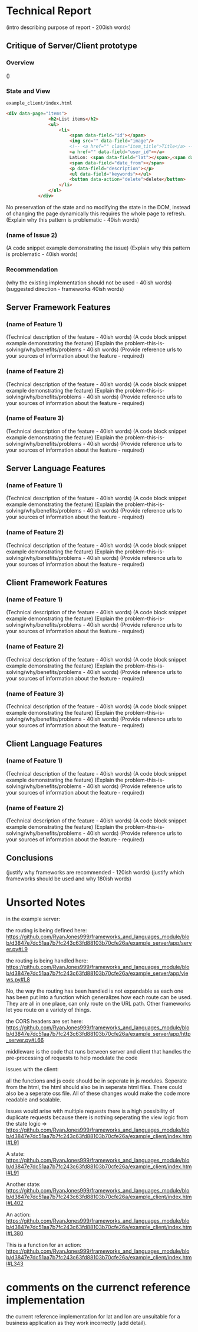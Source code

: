 Technical Report
================

(intro describing purpose of report - 200ish words)


Critique of Server/Client prototype
---------------------

### Overview
()

### State and View
`example_client/index.html`
```html
<div data-page="items">
				<h2>List items</h2>
				<ul>
					<li>
						<span data-field="id"></span>
						<img src="" data-field="image"/>
						<!-- <a href="" class="item_title">Title</a> -->
						<a href="" data-field="user_id"></a>
						LatLon: <span data-field="lat"></span>,<span data-field="lon"></span>
						<span data-field="date_from"></span>
						<p data-field="description"></p>
						<ul data-field="keywords"></ul>
						<button data-action="delete">delete</button>
					</li>
				</ul>
			</div>
```
No preservation of the state and no modifying the state in the DOM, instead of changing the page dynamically this requires the whole page to refresh.
(Explain why this pattern is problematic - 40ish words)


### (name of Issue 2)

(A code snippet example demonstrating the issue)
(Explain why this pattern is problematic - 40ish words)

### Recommendation
(why the existing implementation should not be used - 40ish words)
(suggested direction - frameworks 40ish words)


Server Framework Features
-------------------------

### (name of Feature 1)

(Technical description of the feature - 40ish words)
(A code block snippet example demonstrating the feature)
(Explain the problem-this-is-solving/why/benefits/problems - 40ish words)
(Provide reference urls to your sources of information about the feature - required)


### (name of Feature 2)

(Technical description of the feature - 40ish words)
(A code block snippet example demonstrating the feature)
(Explain the problem-this-is-solving/why/benefits/problems - 40ish words)
(Provide reference urls to your sources of information about the feature - required)


### (name of Feature 3)

(Technical description of the feature - 40ish words)
(A code block snippet example demonstrating the feature)
(Explain the problem-this-is-solving/why/benefits/problems - 40ish words)
(Provide reference urls to your sources of information about the feature - required)


Server Language Features
-----------------------

### (name of Feature 1)

(Technical description of the feature - 40ish words)
(A code block snippet example demonstrating the feature)
(Explain the problem-this-is-solving/why/benefits/problems - 40ish words)
(Provide reference urls to your sources of information about the feature - required)


### (name of Feature 2)

(Technical description of the feature - 40ish words)
(A code block snippet example demonstrating the feature)
(Explain the problem-this-is-solving/why/benefits/problems - 40ish words)
(Provide reference urls to your sources of information about the feature - required)



Client Framework Features
-------------------------

### (name of Feature 1)

(Technical description of the feature - 40ish words)
(A code block snippet example demonstrating the feature)
(Explain the problem-this-is-solving/why/benefits/problems - 40ish words)
(Provide reference urls to your sources of information about the feature - required)


### (name of Feature 2)

(Technical description of the feature - 40ish words)
(A code block snippet example demonstrating the feature)
(Explain the problem-this-is-solving/why/benefits/problems - 40ish words)
(Provide reference urls to your sources of information about the feature - required)


### (name of Feature 3)

(Technical description of the feature - 40ish words)
(A code block snippet example demonstrating the feature)
(Explain the problem-this-is-solving/why/benefits/problems - 40ish words)
(Provide reference urls to your sources of information about the feature - required)


Client Language Features
------------------------

### (name of Feature 1)

(Technical description of the feature - 40ish words)
(A code block snippet example demonstrating the feature)
(Explain the problem-this-is-solving/why/benefits/problems - 40ish words)
(Provide reference urls to your sources of information about the feature - required)

### (name of Feature 2)

(Technical description of the feature - 40ish words)
(A code block snippet example demonstrating the feature)
(Explain the problem-this-is-solving/why/benefits/problems - 40ish words)
(Provide reference urls to your sources of information about the feature - required)



Conclusions
-----------

(justify why frameworks are recommended - 120ish words)
(justify which frameworks should be used and why 180ish words)


Unsorted Notes
=============

in the example server:
 
 the routing is being defined here: https://github.com/RyanJones999/frameworks_and_languages_module/blob/d3847e7dc51aa7b7fc243c63fd88103b70cfe26a/example_server/app/server.py#L9

 the routing is being handled here: https://github.com/RyanJones999/frameworks_and_languages_module/blob/d3847e7dc51aa7b7fc243c63fd88103b70cfe26a/example_server/app/views.py#L8

 No, the way the routing has been handled is not expandable as each one has been put into a function which generalizes how each route can be used. They are all in one place, can only route on the URL path. Other frameworks let you route on a variety of things.

 the CORS headers are set here: https://github.com/RyanJones999/frameworks_and_languages_module/blob/d3847e7dc51aa7b7fc243c63fd88103b70cfe26a/example_server/app/http_server.py#L66

 middleware is the code that runs between server and client that handles the pre-processing of requests to help modulate the code 

 issues with the client:

 all the functions and js code should be in seperate in js modules. Seperate from the html, the html should also be in seperate html files. There could also be a seperate css file. All of these changes would make the code more readable and scalable. 
 
 Issues would arise with multiple requests there is a high possibility of duplicate requests because there is nothing seperating the view logic from the state logic => https://github.com/RyanJones999/frameworks_and_languages_module/blob/d3847e7dc51aa7b7fc243c63fd88103b70cfe26a/example_client/index.html#L91

A state: https://github.com/RyanJones999/frameworks_and_languages_module/blob/d3847e7dc51aa7b7fc243c63fd88103b70cfe26a/example_client/index.html#L91

Another state: https://github.com/RyanJones999/frameworks_and_languages_module/blob/d3847e7dc51aa7b7fc243c63fd88103b70cfe26a/example_client/index.html#L402

An action: https://github.com/RyanJones999/frameworks_and_languages_module/blob/d3847e7dc51aa7b7fc243c63fd88103b70cfe26a/example_client/index.html#L380

This is a function for an action: https://github.com/RyanJones999/frameworks_and_languages_module/blob/d3847e7dc51aa7b7fc243c63fd88103b70cfe26a/example_client/index.html#L343


comments on the currenct reference implementation
======
the current reference implementation for lat and lon are unsuitable for a business application as they work incorrectly (add detail).